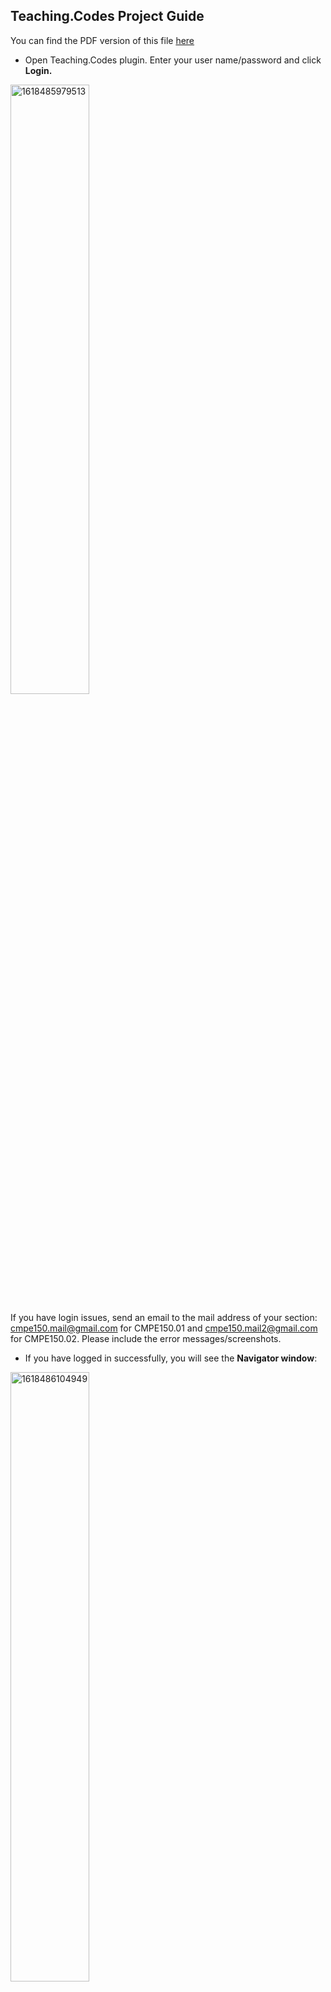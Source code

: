 ## Teaching.Codes Project Guide

You can find the PDF version of this file [here](Teaching.CodesProjectGuide.pdf)

- Open Teaching.Codes plugin. Enter your user name/password and click **Login.**

<img src="D:/TA/Spring21/Cmpe150/CmpE150-Python/figures/project-guide/1618485979513.png" alt="1618485979513" style="50%" width="50%" />

If you have login issues, send an email to the mail address of your section: cmpe150.mail@gmail.com for CMPE150.01 and cmpe150.mail2@gmail.com for CMPE150.02. Please include the error messages/screenshots. 

- If you have logged in successfully, you will see the **Navigator window**:

<img src="D:/TA/Spring21/Cmpe150/CmpE150-Python/figures/project-guide/1618486104949.png" alt="1618486104949" width="50%" />

​		Select the term (2021 Spring) and double click on your section:

<img src="D:/TA/Spring21/Cmpe150/CmpE150-Python/figures/project-guide/1618486398394.png" alt="1618486398394" width="50%"/>

​		When the content of the course is loaded, a Welcome message will appear like below: 

<img src="D:/TA/Spring21/Cmpe150/CmpE150-Python/figures/project-guide/1618486497781.png" alt="1618486497781" width="50%" />

- After you see the welcome message, you can navigate to **Projects** tab by clicking on it. You can find the assigned projects under this tab. 

<img src="D:/TA/Spring21/Cmpe150/CmpE150-Python/figures/project-guide/1618486752521.png" alt="1618486752521" width="67%" />

​		To open a project, click on the project and then **Open** button.

<img src="D:/TA/Spring21/Cmpe150/CmpE150-Python/figures/project-guide/1618486890025.png" width="67%" />

​		This will download and open the project. When the project is opened, you will see a new project named **questionXXX** under Project Explorer: 

<img src="D:/TA/Spring21/Cmpe150/CmpE150-Python/figures/project-guide/1618487934948.png" alt="1618487934948" width="67%"/>

​	You will also see **Submit** and **Description** buttons under the project:

<img src="D:/TA/Spring21/Cmpe150/CmpE150-Python/figures/project-guide/1618487098652.png" alt="1618487098652" width="67%" />

- Click **Description** button to see the project description. The description will be available under **Content Browser**. Please read the description carefully and check the input/output examples. 

<img src="D:/TA/Spring21/Cmpe150/CmpE150-Python/figures/project-guide/1618487165943.png" alt="1618487165943" width="67%" />

​		You can also view the description in your favorite browser. To do this, click on the project (i.e. questionXXX) under Project Explorer, open **WebContent** directory and find the file named **Question.html.**  Then, right click on this file and move to **Open in** and select **Browser**.  

<img src="D:/TA/Spring21/Cmpe150/CmpE150-Python/figures/project-guide/1618487273664.png" alt="1618487273664" width="67%" />

- To write your code, click on the project (i.e. **questionXXX**), open **src** directory and click **Main.py**. This will open this file in the editor and you will see the code provided to you. You must write your code to this file between the comments (i.e. # DO_NOT_EDIT_ANYTHING_ABOVE_THIS_LINE and # DO_NOT_EDIT_ANYTHING_BELOW_THIS_LINE). You are **NOT ALLOWED TO MODIFY** these comments or anything outside the region marked by the comments. If you delete/modify these statements, you can restore them from **Main.py.txt**

<img src="D:/TA/Spring21/Cmpe150/CmpE150-Python/figures/project-guide/1618487070207.png" alt="1618487070207" />

- After you write your solution, please make sure that 

  - You write your solution to **Main.py** (Not Main.py.txt)
  - You do not modify/delete the statements already given to to you. *You can compare these statements with the ones in Main.py.txt* 
  - You do not use any import's.
  - The input and output of your code are exactly same with the input/outputs in the description. (*You don't have unnecessary input or print statements*)

  Then, you can submit your code by clicking **Submit** button. 

<img src="D:/TA/Spring21/Cmpe150/CmpE150-Python/figures/project-guide/1618487098652.png" alt="1618487098652" width="67%" />

 	If your submission is successful, the following window will pop up: 

<img src="D:/TA/Spring21/Cmpe150/CmpE150-Python/figures/project-guide/1618487440503.png" alt="1618487440503" width="67%" />

You can submit many times. The last version you submit before the deadline will be graded. 

 If you can't submit successfully, send an email explaining your situation before the deadline. 